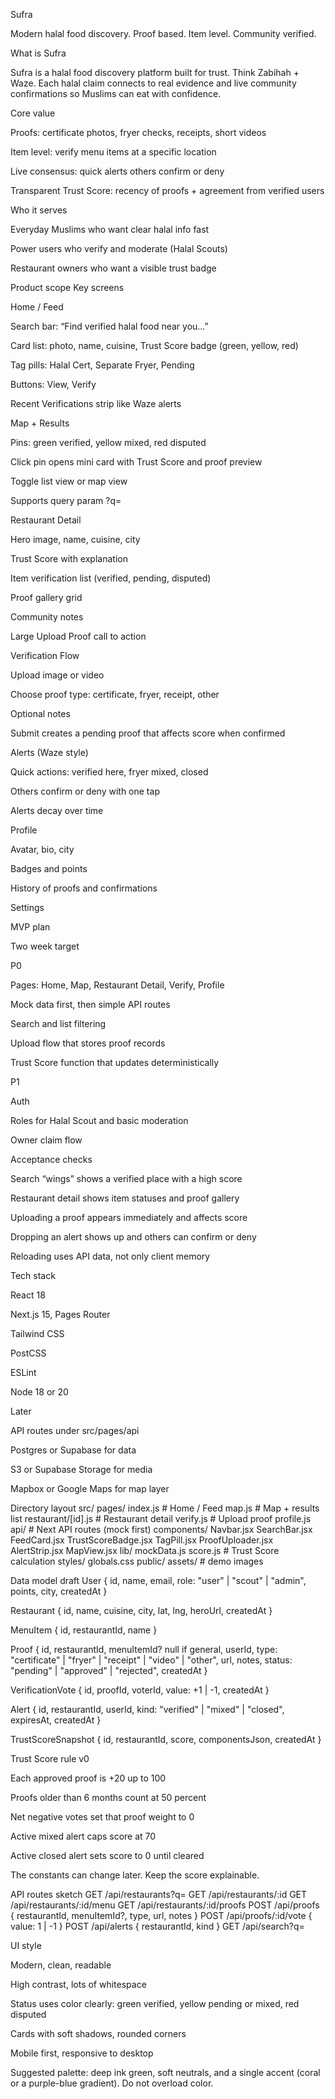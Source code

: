 Sufra

Modern halal food discovery. Proof based. Item level. Community verified.

What is Sufra

Sufra is a halal food discovery platform built for trust. Think Zabihah + Waze. Each halal claim connects to real evidence and live community confirmations so Muslims can eat with confidence.

Core value

Proofs: certificate photos, fryer checks, receipts, short videos

Item level: verify menu items at a specific location

Live consensus: quick alerts others confirm or deny

Transparent Trust Score: recency of proofs + agreement from verified users

Who it serves

Everyday Muslims who want clear halal info fast

Power users who verify and moderate (Halal Scouts)

Restaurant owners who want a visible trust badge

Product scope
Key screens

Home / Feed

Search bar: “Find verified halal food near you…”

Card list: photo, name, cuisine, Trust Score badge (green, yellow, red)

Tag pills: Halal Cert, Separate Fryer, Pending

Buttons: View, Verify

Recent Verifications strip like Waze alerts

Map + Results

Pins: green verified, yellow mixed, red disputed

Click pin opens mini card with Trust Score and proof preview

Toggle list view or map view

Supports query param ?q=

Restaurant Detail

Hero image, name, cuisine, city

Trust Score with explanation

Item verification list (verified, pending, disputed)

Proof gallery grid

Community notes

Large Upload Proof call to action

Verification Flow

Upload image or video

Choose proof type: certificate, fryer, receipt, other

Optional notes

Submit creates a pending proof that affects score when confirmed

Alerts (Waze style)

Quick actions: verified here, fryer mixed, closed

Others confirm or deny with one tap

Alerts decay over time

Profile

Avatar, bio, city

Badges and points

History of proofs and confirmations

Settings

MVP plan

Two week target

P0

Pages: Home, Map, Restaurant Detail, Verify, Profile

Mock data first, then simple API routes

Search and list filtering

Upload flow that stores proof records

Trust Score function that updates deterministically

P1

Auth

Roles for Halal Scout and basic moderation

Owner claim flow

Acceptance checks

Search “wings” shows a verified place with a high score

Restaurant detail shows item statuses and proof gallery

Uploading a proof appears immediately and affects score

Dropping an alert shows up and others can confirm or deny

Reloading uses API data, not only client memory

Tech stack

React 18

Next.js 15, Pages Router

Tailwind CSS

PostCSS

ESLint

Node 18 or 20

Later

API routes under src/pages/api

Postgres or Supabase for data

S3 or Supabase Storage for media

Mapbox or Google Maps for map layer

Directory layout
src/
  pages/
    index.js              # Home / Feed
    map.js                # Map + results list
    restaurant/[id].js    # Restaurant detail
    verify.js             # Upload proof
    profile.js
    api/                  # Next API routes (mock first)
  components/
    Navbar.jsx
    SearchBar.jsx
    FeedCard.jsx
    TrustScoreBadge.jsx
    TagPill.jsx
    ProofUploader.jsx
    AlertStrip.jsx
    MapView.jsx
  lib/
    mockData.js
    score.js              # Trust Score calculation
  styles/
    globals.css
public/
  assets/                 # demo images

Data model draft
User {
  id, name, email, role: "user" | "scout" | "admin",
  points, city, createdAt
}

Restaurant {
  id, name, cuisine, city, lat, lng, heroUrl, createdAt
}

MenuItem {
  id, restaurantId, name
}

Proof {
  id, restaurantId, menuItemId? null if general,
  userId,
  type: "certificate" | "fryer" | "receipt" | "video" | "other",
  url, notes, status: "pending" | "approved" | "rejected",
  createdAt
}

VerificationVote {
  id, proofId, voterId, value: +1 | -1, createdAt
}

Alert {
  id, restaurantId, userId,
  kind: "verified" | "mixed" | "closed",
  expiresAt, createdAt
}

TrustScoreSnapshot {
  id, restaurantId, score, componentsJson, createdAt
}


Trust Score rule v0

Each approved proof is +20 up to 100

Proofs older than 6 months count at 50 percent

Net negative votes set that proof weight to 0

Active mixed alert caps score at 70

Active closed alert sets score to 0 until cleared

The constants can change later. Keep the score explainable.

API routes sketch
GET  /api/restaurants?q=
GET  /api/restaurants/:id
GET  /api/restaurants/:id/menu
GET  /api/restaurants/:id/proofs
POST /api/proofs                 { restaurantId, menuItemId?, type, url, notes }
POST /api/proofs/:id/vote        { value: 1 | -1 }
POST /api/alerts                 { restaurantId, kind }
GET  /api/search?q=

UI style

Modern, clean, readable

High contrast, lots of whitespace

Status uses color clearly: green verified, yellow pending or mixed, red disputed

Cards with soft shadows, rounded corners

Mobile first, responsive to desktop

Suggested palette: deep ink green, soft neutrals, and a single accent (coral or a purple-blue gradient). Do not overload color.
